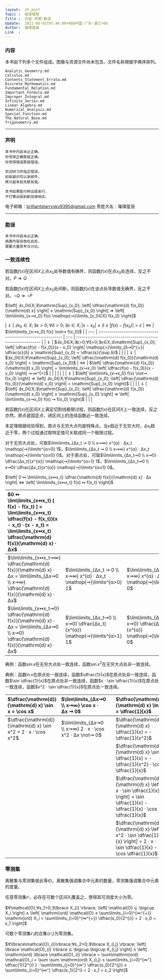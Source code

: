 ```yaml
---
layout:  zh_post
Topic :  收敛极限
Title :  内容-声明-勘误
Update:  2021-08-01T07:46:00+08@中国-广东-湛江+08
Author:  璀璨星辰
Link  :
---
```


### 内容

本书由下列多个文件组成。图像与资源文件尚未包含。文件名称根据字典序排列。

```
Analytic_Geometry.md
Calculus.md
Contents_Statement_Errata.md
Discrete_Mathematics.md
Fundamental_Relation.md
Important_Formula.md
Improper_Integral.md
Infinite_Series.md
Linear_Algebra.md
Numerical_Analysis.md
Special_Function.md
The_Natural_Base.md
Trigonometry.md
```

------

### 声明

```
本书中内容未必正确，
你觉得正确那就正确，
你觉得错误那就错误。

欢迎研习并指正错误，
如有疑问可以发邮件，
拷贝副本前先联系我。
```

```
本书如果能付梓出版发行，
不打算出版到新加坡地区。
```

电子邮箱：brilliantstarrysky9395@gmail.com
贵姓大名：璀璨星辰

------

### 勘误

```
本书中内容未必正确，
病毒内容会放在此处，
需要大量思考与讨论。
```

### 一致连续性

若函数$f(x)$在区间$X$上点$x_0$处导数值有确界，则函数$f(x)$在点$x_0$处连续，反之不对。$P ⇒ Q$

若函数$f(x)$在区间$X$上点$x_0$处间断，则函数$f(x)$在该点处导数值无确界，反之不对。$¬Q ⇒ ¬P$

$\left[ Ⅎx_0∈X;∃\mathrm{Sup}_{x_0}; \left| \dfrac{\mathrm{d} f(x_0)}{\mathrm{d} x} \right| ≤ \mathrm{Sup}_{x_0} \right] ⇒ \left[ \lim\limits_{x⇝x_0} f(x) \mathop{⇝}\limits_{x_0∈X} f(x_0) \right]$

| $⇓$  | $Ⅎx_0∈X;∃ε>0;∀δ>0;∃x∈X; |x - x_0| ≤ δ ∧ |f(x) - f(x_0)| > ε$ | $⇔$  | $\lim\limits_{x⇝x_0} f(x) \not⇝ f(x_0)$                      |
| :--: | :----------------------------------------------------------- | :--: | :----------------------------------------------------------- |
| $⇓$  | $Ⅎx_0∈X;∃ε>0;∀δ>0;∃x∈X;Ⅎ\mathrm{Sup}_{x_0}; \left| \dfrac{f(x) - f(x_0)}{x - x_0} \right| \mathop{>}\limits_{δ⇝0^{+}} \dfrac{ε}{δ} ≥ \mathrm{Sup}_{x_0} = \dfrac{ε}{\sup δ}$ |      |                                                              |
| $⇓$  | $Ⅎx_0∈X;∀\mathrm{Sup}_{x_0}; \left| \dfrac{\mathrm{d} f(x_0)}{\mathrm{d} x_0} \right| > \mathrm{Sup}_{x_0}$ | $⇔$  | $\left| \dfrac{\mathrm{d} f(x_0)}{\mathrm{d} x_0} \right| = \lim\limits_{x⇝x_0} \left| \dfrac{f(x) - f(x_0)}{x - x_0} \right| ⇝ ∞^{+}$ |
|      |                                                              |      |                                                              |
| $⇓$  | $\left[ \lim\limits_{x⇝x_0} f(x) \not⇝ f(x_0) \right] ⇒ \left[ Ⅎx_0∈X;∀\mathrm{Sup}_{x_0}; \left| \dfrac{\mathrm{d} f(x_0)}{\mathrm{d} x_0} \right| > \mathrm{Sup}_{x_0} \right]$ |      |                                                              |
| $⇓$  | $\left[ Ⅎx_0∈X;∃\mathrm{Sup}_{x_0}; \left| \dfrac{\mathrm{d} f(x_0)}{\mathrm{d} x_0} \right| ≤ \mathrm{Sup}_{x_0} \right] ⇒ \left[ \lim\limits_{x⇝x_0} f(x) ⇝ f(x_0) \right]$ |      |                                                              |

若函数$f (x)$在区间$X$上满足切割线极限过程，则函数$f (x)$在区间$X$上一致连续，反之亦然。原点是固定点，闭区间上的连续函数必一致连续。

本定理根据经验得到，原点与无穷大点均是特殊点。当$x$趋近于无穷大时，$Δx_t$趋近于零，两个过程通过取特定值可关联成同一个极限过程。

对于无穷大点处，可取$\lim\limits_{Δx_t ⇝ 0 \\ x⇝∞} x^{α} · Δx_t \mathop{⇝}\limits^{α>0} 1$，$\lim\limits_{Δx_t ⇝ 0 \\ x⇝∞} x^{α} · Δx_t \mathop{⇝}\limits^{α≤0} 0$。对于原点处，可取$\lim\limits_{Δx_t⇝0 \\ x⇝0} \dfrac{Δx_t}{x^{α}} \mathop{⇝}\limits^{α>1} 1$，$\lim\limits_{Δx_t⇝0 \\ x⇝0} \dfrac{Δx_t}{x^{α}} \mathop{⇝}\limits^{α≤1} 0$。

$\left[ 0 ↭ \lim\limits_{x↭x_t} \dfrac{\mathrm{d} f(x)}{\mathrm{d} x} · Δx \right]  ⇔ \left[ \lim\limits_{x↭x_t} f(x) ↭ f(x_t) \right]$

| $0 ↭ \lim\limits_{x↭x_t} [ f(x) - f(x_t) ] = \lim\limits_{x↭x_t} \dfrac{f(x) - f(x_t)}{x - x_t} · (x - x_t) = \lim\limits_{x↭x_t} \dfrac{\mathrm{d} f(x)}{\mathrm{d} x} · Δx$ |                                                              |                                                              |
| :----------------------------------------------------------- | :----------------------------------------------------------- | :----------------------------------------------------------- |
| $\lim\limits_{x↭x_t⇝∞} \dfrac{\mathrm{d} f(x)}{\mathrm{d} x} · Δx = \lim\limits_{Δx⇝0 \\ x⇝∞} \dfrac{\mathrm{d} f(x)}{\mathrm{d} x} · Δx$ | $\lim\limits_{Δx_t ⇝ 0 \\ x⇝∞} x^{α} · Δx_t \mathop{⇝}\limits^{α>0} 1$ | $\lim\limits_{Δx_t ⇝ 0 \\ x⇝∞} x^{α} · Δx_t \mathop{⇝}\limits^{α≤0} 0$ |
| $\lim\limits_{x↭x_t⇝0} \dfrac{\mathrm{d} f(x)}{\mathrm{d} x} · Δx = \lim\limits_{Δx⇝0 \\ x⇝0} \dfrac{\mathrm{d} f(x)}{\mathrm{d} x} · Δx$ | $\lim\limits_{Δx_t⇝0 \\ x⇝0} \dfrac{Δx_t}{x^{α}} \mathop{⇝}\limits^{α>1} 1$ | $\lim\limits_{Δx_t⇝0 \\ x⇝0} \dfrac{Δx_t}{x^{α}} \mathop{⇝}\limits^{α≤1} 0$ |

典例：函数$\sin x$在无穷大点处一致连续，函数$\sin x^2$在无穷大点处非一致连续。

典例：函数$\ln x$在原点处一致连续，函数$\dfrac{1}{x}$在原点处非一致连续，函数$\sin \dfrac{1}{x}$在原点处非一致连续，函数$x · \sin \dfrac{1}{x}$在原点处一致连续，函数$x^2 · \sin \dfrac{1}{x}$在原点处一致连续。

| $\dfrac{\mathrm{d}}{\mathrm{d} x} \sin x = \cos x$           | $\lim\limits_{Δx⇝0 \\ x⇝∞} \cos x · Δx ⇝ 0$               |      | $\dfrac{\mathrm{d}}{\mathrm{d} x} \ln x = \dfrac{1}{x}$      | $\lim\limits_{Δx⇝0 \\x⇝0} \dfrac{1}{x} · Δx ⇝ 0$             |
| :----------------------------------------------------------- | :-------------------------------------------------------- | :--: | :----------------------------------------------------------- | :----------------------------------------------------------- |
| $\dfrac{\mathrm{d}}{\mathrm{d} x} \sin x^2 = 2 · x · \cos x^2$ | $\lim\limits_{Δx⇝0 \\ x⇝∞} 2 · x · \cos x^2 · Δx \not⇝ 0$ |      | $\dfrac{\mathrm{d}}{\mathrm{d} x} \dfrac{1}{x} = -\dfrac{1}{x^2}$ | $\lim\limits_{Δx⇝0 \\ x⇝0} -\dfrac{1}{x^2} · Δx \not⇝ 0$     |
|                                                              |                                                           |      | $\dfrac{\mathrm{d}}{\mathrm{d} x} \sin \dfrac{1}{x} = - \dfrac{1}{x^2} · \cos \dfrac{1}{x}$ | $\lim\limits_{Δx⇝0 \\ x⇝0} -\dfrac{1}{x^2} · \cos \dfrac{1}{x} · Δx \not⇝ 0$ |
|                                                              |                                                           |      | $\dfrac{\mathrm{d}}{\mathrm{d} x} \left[ x · \sin \dfrac{1}{x} \right] = \sin \dfrac{1}{x} - \dfrac{1}{x} · \cos \dfrac{1}{x}$ | $\lim\limits_{Δx⇝0 \\ x⇝0} \left[ \sin \dfrac{1}{x} - \dfrac{1}{x} · \cos \dfrac{1}{x} \right] · Δx ⇝ 0$ |
|                                                              |                                                           |      | $\dfrac{\mathrm{d}}{\mathrm{d} x} \left[ x^2 · \sin \dfrac{1}{x} \right] = 2 · x · \sin \dfrac{1}{x} - \cos \dfrac{1}{x}$ | $\lim\limits_{Δx⇝0 \\ x⇝0} \left[ 2 · x · \sin \dfrac{1}{x} - \cos \dfrac{1}{x} \right] · Δx ⇝ 0$ |

### 零测集 

离散集与零测集彼此等价，离散集强调集合中元素的数量，零测集强调集合中元素的度量。

任意零测集$\mathcal{O}$，必存在可数个区间$X_{i}$覆盖之，使得其可测度大小为零。

$∀\mathcal{O};∀ε_1>0;∃\lbrace X_{i} \rbrace; \left[ \mathcal{O} ⊆ \bigcup X_i \right] ∧ \left[ \mathrm{ord} \mathcal{O} ≤ \sum\limits_{i=0}^{∞^{+}} \mathrm{ord} X_i < \sum\limits_{i=0}^{∞^{+}} \dfrac{ε_0}{2^{i}} = 2 · ε_0 = ε_1 \right]$

可数个零测集$\mathcal{O}_i$的合集$\lbrace \mathcal{O}_{i} \rbrace$为零测集。

$∀\lbrace\mathcal{O}_{i}\rbrace;∀ε_2>0;∃\lbrace X_{i,j} \rbrace; \left[ \lbrace \mathcal{O}_{i} \rbrace ⊆ \bigcup \bigcup X_{i,j} \right] ∧ \left[ \mathrm{ord} \lbrace \mathcal{O}_{i} \rbrace = \sum\mathrm{ord} \mathcal{O}_i = \sum \sum \mathrm{ord} X_{i,j} ≤ \sum\limits_{i=0}^{∞⁺} \dfrac{1}{2^{i} } · \sum\limits_{j=0}^{∞⁺} \dfrac{ε_0}{2^{j}} ≤ \sum\limits_{i=0}^{∞⁺} \dfrac{ε_1}{2^i} = 2 · ε_1 = ε_2 \right]$

